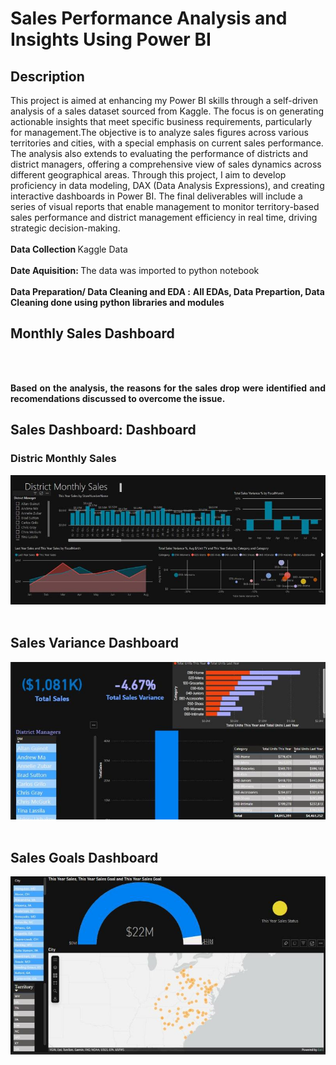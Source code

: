 <h1>Sales Performance Analysis and Insights Using Power BI</h1>

<h2>Description</h2>
This project is aimed at enhancing my Power BI skills through a self-driven analysis of a sales dataset sourced from Kaggle. The focus is on generating actionable insights that meet specific business requirements, particularly for management.The objective is to analyze sales figures across various territories and cities, with a special emphasis on current sales performance. The analysis also extends to evaluating the performance of districts and district managers, offering a comprehensive view of sales dynamics across different geographical areas.
Through this project, I aim to develop proficiency in data modeling, DAX (Data Analysis Expressions), and creating interactive dashboards in Power BI. The final deliverables will include a series of visual reports that enable management to monitor territory-based sales performance and district management efficiency in real time, driving strategic decision-making.
<br/>
<br/>
<b> Data Collection </b>
 Kaggle Data
<br/>
<br/>
<b> Date Aquisition: </b> The data was imported to python notebook 
<br/>
<br/>
<b>Data Preparation/ Data Cleaning and EDA :</b>
<b> All EDAs, Data Prepartion, Data Cleaning done using python libraries and modules

<h2>Monthly Sales Dashboard</h2>

<br/>
<br/>
<p align="justify">
Based on the analysis, the reasons for the sales drop were identified and recomendations discussed to overcome the issue.
<br/>
 <h2>Sales Dashboard: Dashboard</h2>
 <h3>Distric Monthly Sales</h3>
 <p align="center">

<img src="https://github.com/dhanushkapg/SalesAnalysis/blob/main/1728043350258.jpeg"/>
<br/>
<br>

<h2>Sales Variance Dashboard</h2>
<p align="center">

<img src="https://github.com/dhanushkapg/SalesAnalysis/blob/main/1728043296879.jpeg"/>
<br/>
<br>

<h2>Sales Goals Dashboard</h2>
<p align="center">

<img src="https://github.com/dhanushkapg/SalesAnalysis/blob/main/1728043281844.jpeg"/>
<br/>
